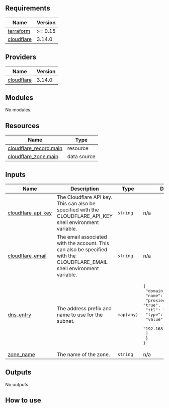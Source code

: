 <!-- BEGIN_TF_DOCS -->
## Requirements

| Name | Version |
|------|---------|
| <a name="requirement_terraform"></a> [terraform](#requirement\_terraform) | >= 0.15 |
| <a name="requirement_cloudflare"></a> [cloudflare](#requirement\_cloudflare) | 3.14.0 |

## Providers

| Name | Version |
|------|---------|
| <a name="provider_cloudflare"></a> [cloudflare](#provider\_cloudflare) | 3.14.0 |

## Modules

No modules.

## Resources

| Name | Type |
|------|------|
| [cloudflare_record.main](https://registry.terraform.io/providers/cloudflare/cloudflare/3.14.0/docs/resources/record) | resource |
| [cloudflare_zone.main](https://registry.terraform.io/providers/cloudflare/cloudflare/3.14.0/docs/data-sources/zone) | data source |

## Inputs

| Name | Description | Type | Default | Required |
|------|-------------|------|---------|:--------:|
| <a name="input_cloudflare_api_key"></a> [cloudflare\_api\_key](#input\_cloudflare\_api\_key) | The Cloudflare API key. This can also be specified with the CLOUDFLARE\_API\_KEY shell environment variable. | `string` | n/a | yes |
| <a name="input_cloudflare_email"></a> [cloudflare\_email](#input\_cloudflare\_email) | The email associated with the account. This can also be specified with the CLOUDFLARE\_EMAIL shell environment variable. | `string` | n/a | yes |
| <a name="input_dns_entry"></a> [dns\_entry](#input\_dns\_entry) | The address prefix and name to use for the subnet. | `map(any)` | <pre>{<br>  "domain_1": {<br>    "name": "terraform",<br>    "proxied": "true",<br>    "ttl": "3600",<br>    "type": "A",<br>    "value": [<br>      "192.168.0.11"<br>    ]<br>  }<br>}</pre> | no |
| <a name="input_zone_name"></a> [zone\_name](#input\_zone\_name) | The name of the zone. | `string` | n/a | yes |

## Outputs

No outputs.
<!-- END_TF_DOCS -->

## How to use
```

```